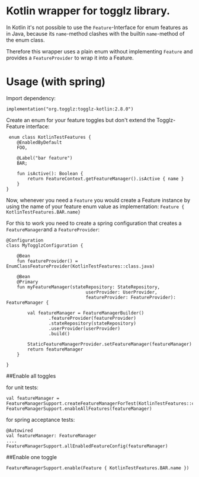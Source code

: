 # Kotlin wrapper for togglz library.

In Kotlin it's not possible to use the `Feature`-Interface for enum features as in Java, because its `name`-method clashes with the builtin `name`-method of the enum class.

Therefore this wrapper uses a plain enum without implementing `Feature` and provides a `FeatureProvider` to wrap it into a Feature.

# Usage (with spring)

Import dependency:

`implementation("org.togglz:togglz-kotlin:2.8.0")`

Create an enum for your feature toggles but don't extend the Togglz-Feature interface:

```
 enum class KotlinTestFeatures {
    @EnabledByDefault
    FOO,

    @Label("bar feature")
    BAR;

    fun isActive(): Boolean {
        return FeatureContext.getFeatureManager().isActive { name }
    }
}
```


Now, whenever you need a `Feature` you would create a Feature instance by using the name of your feature enum value as implementation:
 `Feature { KotlinTestFeatures.BAR.name}`


For this to work you need to create a spring configuration that creates a `FeatureManager`and a `FeatureProvider`:

```
@Configuration
class MyTogglzConfiguration {

    @Bean
    fun featureProvider() = EnumClassFeatureProvider(KotlinTestFeatures::class.java)

    @Bean
    @Primary
    fun myFeatureManager(stateRepository: StateRepository,
                              userProvider: UserProvider,
                              featureProvider: FeatureProvider): FeatureManager {

        val featureManager = FeatureManagerBuilder()
                .featureProvider(featureProvider)
                .stateRepository(stateRepository)
                .userProvider(userProvider)
                .build()

        StaticFeatureManagerProvider.setFeatureManager(featureManager)
        return featureManager
    }

}
```


##Enable all toggles

for unit tests:
```
val featureManager = FeatureManagerSupport.createFeatureManagerForTest(KotlinTestFeatures::class)
FeatureManagerSupport.enableAllFeatures(featureManager)
```


for spring acceptance tests:
```
@Autowired
val featureManager: FeatureManager
....
FeatureManagerSupport.allEnabledFeatureConfig(featureManager)
```

##Enable one toggle

```
FeatureManagerSupport.enable(Feature { KotlinTestFeatures.BAR.name })
```
